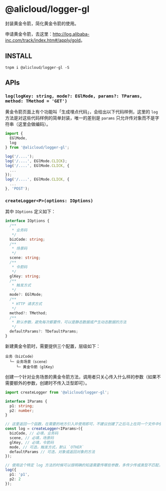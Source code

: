 # @alicloud/logger-gl

封装黄金令箭，简化黄金令箭的使用。

申请黄金令箭，去这里：<http://log.alibaba-inc.com/track/index.htm#/apply/gold>。

## INSTALL

```shell
tnpm i @alicloud/logger-gl -S
```

## APIs

### `log(logKey: string, mode?: EGlMode, params?: TParams, method: TMethod = 'GET')`

黄金令箭页面上有个功能叫「生成埋点代码」，会给出以下代码样例，这里的 `log` 方法是对这些代码样例的简单封装，唯一的差别是 `params` 只允许传对象而不是字符串（这里会做编码）。

```typescript
import {
  EGlMode,
  log
} from '@alicloud/logger-gl';

log('/....');
log('/....', EGlMode.CLICK);
log('/....', EGlMode.CLICK, {
  ...
});
log('/....', EGlMode.CLICK, {
  ...
}, 'POST');
```

### `createLogger<P>(options: IOptions)`

其中 `IOptions` 定义如下：

```typescript
interface IOptions {
  /**
   * 业务码
   */
  bizCode: string;
  /**
   * 场景码
   */
  scene: string;
  /**
   * 令箭码
   */
  glKey: string;
  /**
   * 触发方式
   */
  mode?: EGlMode;
  /**
   * HTTP 请求方式
   */
  method?: TMethod;
  /**
   * 默认参数，避免每次都要传，可以是静态数据或产生动态数据的方法
   */
  defaultParams?: TDefaultParams;
}
```

新建黄金令箭时，需要提供三个配置，层级如下：

```text
业务（bizCode）
  └─ 业务场景（scene）
     └─ 黄金令箭（glKey）
```

创建一个针对业务场景的黄金令箭方法，调用者只关心传入什么样的参数（如果不需要额外的参数，创建时不传入泛型即可）。

```typescript
import createLogger from '@alicloud/logger-gl';

interface IParams {
  p1: string;
  p2: number;
}

// 这里返回一个函数，在需要的地方引入并使用即可，不建议创建了之后马上在同一个文件中使用
const log = createLogger<IParams>({
  bizCode, // 必填，业务码
  scene, // 必填，场景码
  glKey, // 必填，令箭码
  mode, // 可选，触发方式，默认 `OTHER`
  defaultParams // 可选，对象或返回对象的方法
});

// 使用这个特定 log 方法的时候可以很明确的知道需要传哪些参数，多传少传或类型不匹配，TS 都会编译失败
log({
  p1: 'p1',
  p2: 2
});
```
